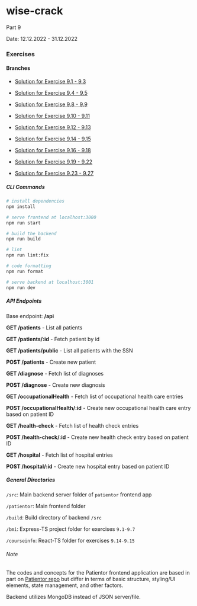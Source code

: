 # wise-crack
Part 9

Date: 12.12.2022 - 31.12.2022

### Exercises

#### Branches

- [Solution for Exercise 9.1 - 9.3](https://github.com/aiotrope/wise-crack/tree/9.19)

- [Solution for Exercise 9.4 - 9.5](https://github.com/aiotrope/wise-crack/tree/9.20)

- [Solution for Exercise 9.8 - 9.9](https://github.com/aiotrope/wise-crack/tree/9.11)

- [Solution for Exercise 9.10 - 9.11](https://github.com/aiotrope/wise-crack/tree/9.12)

- [Solution for Exercise 9.12 - 9.13](https://github.com/aiotrope/wise-crack/tree/9.13)

- [Solution for Exercise 9.14 - 9.15](https://github.com/aiotrope/wise-crack/tree/9.18)

- [Solution for Exercise 9.16 - 9.18](https://github.com/aiotrope/wise-crack/tree/9.14)

- [Solution for Exercise 9.19 - 9.22](https://github.com/aiotrope/wise-crack/tree/9.16)

- [Solution for Exercise 9.23 - 9.27](https://github.com/aiotrope/wise-crack/tree/9.17)


##### CLI Commands

``` bash
# install dependencies
npm install

# serve frontend at localhost:3000 
npm run start

# build the backend
npm run build

# lint
npm run lint:fix

# code formatting
npm run format

# serve backend at localhost:3001
npm run dev
```

##### API Endpoints 

Base endpoint: **/api**

**GET /patients** - List all patients

**GET /patients/:id** - Fetch patient by id

**GET /patients/public** - List all patients with the SSN

**POST /patients** - Create new patient

**GET /diagnose** - Fetch list of diagnoses

**POST /diagnose** - Create new diagnosis

**GET /occupationalHealth** - Fetch list of occupational health care entries

**POST /occupationalHealth/:id** - Create new occupational health care entry based on patient ID

**GET /health-check** - Fetch list of health check entries

**POST /health-check/:id** - Create new health check entry based on patient ID

**GET /hospital** - Fetch list of hospital entries

**POST /hospital/:id** - Create new hospital entry based on patient ID

##### General Directories

`/src`: Main backend server folder of `patientor` frontend app

`/patientor`: Main frontend folder

`/build`: Build directory of backend `/src`

`/bmi`: Express-TS project folder for exercises `9.1-9.7` 

`/courseinfo`: React-TS folder for exercises `9.14-9.15`

###### Note

The codes and concepts for the Patientor frontend application are based in part on [Patientor repo](https://github.com/fullstack-hy2020/patientor) but differ in terms of basic structure, styling/UI elements, state management, and other factors.

Backend utilizes MongoDB instead of JSON server/file.






